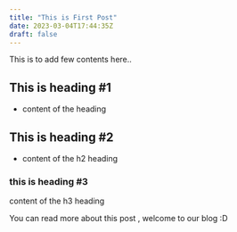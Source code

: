```yaml
---
title: "This is First Post"
date: 2023-03-04T17:44:35Z
draft: false
---
```


This is to add few contents here..

## This is heading #1
- content of the heading
 
## This is heading #2
- content of the h2 heading

### this is heading #3
content of the h3 heading

You can read more about this post , welcome to our blog :D
